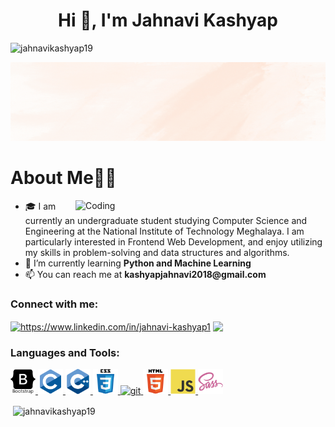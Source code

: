 <h1 align="center">Hi 👋, I'm Jahnavi Kashyap</h1>
<p align="left"> <img src="https://komarev.com/ghpvc/?username=jahnavikashyap19&label=Profile%20views&color=0e75b6&style=flat" alt="jahnavikashyap19" /> </p>
<p align="center"> <img src="https://github.com/JahnaviKashyap19/JahnaviKashyap19/blob/main/Banner.gif" alt="jahnavikashyap19" /> </p>
<h1 align="left">About Me👩‍💻</h1>
<img align="right" alt="Coding" width="400" src="https://cdn.dribbble.com/users/2646423/screenshots/5507196/computer.gif"/>
<p>
 <ul>
  <li> 🎓  I am currently an undergraduate student studying Computer Science and Engineering at the National Institute of Technology Meghalaya. I am particularly interested in Frontend Web Development, and enjoy utilizing my skills in problem-solving and data structures and algorithms.</li>
  <li> 📖  I’m currently learning <b>Python and Machine Learning </b></li>
  <li> 📫  You can reach me at <b>kashyapjahnavi2018@gmail.com</b></li>
 </ul>
 </p>
  

<h3 align="left">Connect with me:</h3>
<p align="left">
<a href="https://www.linkedin.com/in/jahnavi-kashyap1" target="blank"><img align="center" src="https://img.shields.io/badge/LinkedIn-0077B5?style=for-the-badge&logo=linkedin&logoColor=white" alt="https://www.linkedin.com/in/jahnavi-kashyap1"/></a>
<a href="https://www.hackerrank.com/kshyp" target="blank"><img align="center" src="https://img.shields.io/badge/-Hackerrank-2EC866?style=for-the-badge&logo=HackerRank&logoColor=white"/></a>
</p>

<h3 align="left">Languages and Tools:</h3>
<p align="left"> <a href="https://getbootstrap.com" target="_blank"> <img src="https://raw.githubusercontent.com/devicons/devicon/master/icons/bootstrap/bootstrap-plain-wordmark.svg" alt="bootstrap" width="40" height="40"/> </a> <a href="https://www.cprogramming.com/" target="_blank"> <img src="https://raw.githubusercontent.com/devicons/devicon/master/icons/c/c-original.svg" alt="c" width="40" height="40"/> </a> <a href="https://www.w3schools.com/cpp/" target="_blank"> <img src="https://raw.githubusercontent.com/devicons/devicon/master/icons/cplusplus/cplusplus-original.svg" alt="cplusplus" width="40" height="40"/> </a> <a href="https://www.w3schools.com/css/" target="_blank"> <img src="https://raw.githubusercontent.com/devicons/devicon/master/icons/css3/css3-original-wordmark.svg" alt="css3" width="40" height="40"/> </a> <a href="https://git-scm.com/" target="_blank"> <img src="https://www.vectorlogo.zone/logos/git-scm/git-scm-icon.svg" alt="git" width="40" height="40"/> </a> <a href="https://www.w3.org/html/" target="_blank"> <img src="https://raw.githubusercontent.com/devicons/devicon/master/icons/html5/html5-original-wordmark.svg" alt="html5" width="40" height="40"/> </a> <a href="https://developer.mozilla.org/en-US/docs/Web/JavaScript" target="_blank"> <img src="https://raw.githubusercontent.com/devicons/devicon/master/icons/javascript/javascript-original.svg" alt="javascript" width="40" height="40"/> </a> <a href="https://sass-lang.com" target="_blank" rel="noreferrer"> <img src="https://raw.githubusercontent.com/devicons/devicon/master/icons/sass/sass-original.svg" alt="sass" width="40" height="40"/> </a> </p>

<p>&nbsp;<img align="center" src="https://github-readme-stats.vercel.app/api?username=jahnavikashyap19&show_icons=true&locale=en" alt="jahnavikashyap19" /></p>

